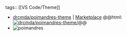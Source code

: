 tags:: [[VS Code/Theme]]

- [drcmda/poimandres-theme](https://github.com/drcmda/poimandres-theme) | [Marketplace](https://marketplace.visualstudio.com/items?itemName=pmndrs.pmndrs)
  @@html: <a href="https://github.com/drcmda/poimandres-theme/"><img src="https://github-readme-stats-astronomer.vercel.app/api/pin/?username=drcmda&repo=poimandres-theme&theme=tokyonight" alt="drcmda/poimandres-theme/"/></a>@@
- ![poimandres](https://raw.githubusercontent.com/drcmda/poimandres-theme/main/assets/screencap.jpg)